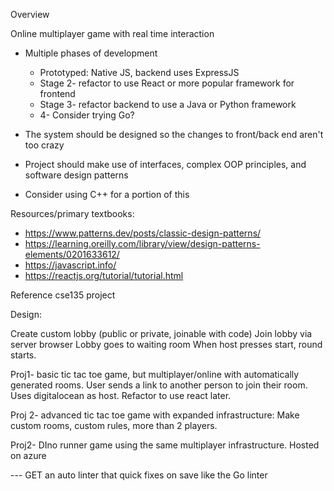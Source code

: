 Overview

Online multiplayer game with real time interaction

- Multiple phases of development
  - Prototyped: Native JS, backend uses ExpressJS
  - Stage 2- refactor to use React or more popular framework for frontend
  - Stage 3- refactor backend to use a Java or Python framework
  - 4- Consider trying Go?
- The system should be designed so the changes to front/back end aren't too crazy
- Project should make use of interfaces, complex OOP principles, and software design patterns

- Consider using C++ for a portion of this
  
Resources/primary textbooks:

- https://www.patterns.dev/posts/classic-design-patterns/
- https://learning.oreilly.com/library/view/design-patterns-elements/0201633612/ 
- https://javascript.info/ 
- https://reactjs.org/tutorial/tutorial.html 

Reference cse135 project

Design:

Create custom lobby (public or private, joinable with code)
Join lobby via server browser
Lobby goes to waiting room
When host presses start, round starts. 

Proj1- basic tic tac toe game, but multiplayer/online with automatically generated rooms. User sends a link to another person to join their room. Uses digitalocean as host. Refactor to use react later.

Proj 2- advanced tic tac toe game with expanded infrastructure: Make custom rooms, custom rules, more than 2 players. 

Proj2- DIno runner game using the same multiplayer infrastructure. Hosted on azure



--- GET an auto linter that quick fixes on save like the Go linter